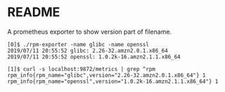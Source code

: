 # README
A prometheus exporter to show version part of filename.

```
[0]$ ./rpm-exporter -name glibc -name openssl
2019/07/11 20:55:52 glibc: 2.26-32.amzn2.0.1.x86_64
2019/07/11 20:55:52 openssl: 1.0.2k-16.amzn2.1.1.x86_64

[1]$ curl -s localhost:9872/metrics | grep ^rpm
rpm_info{rpm_name="glibc",version="2.26-32.amzn2.0.1.x86_64"} 1
rpm_info{rpm_name="openssl",version="1.0.2k-16.amzn2.1.1.x86_64"} 1
```